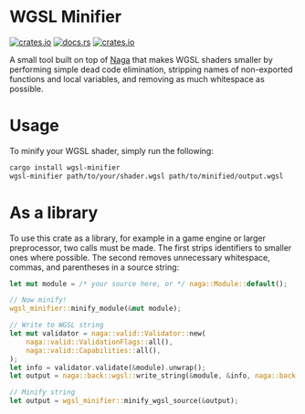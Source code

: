 # WGSL Minifier
[![crates.io](https://img.shields.io/crates/v/wgsl-minifier.svg)](https://crates.io/crates/wgsl-minifier)
[![docs.rs](https://img.shields.io/docsrs/wgsl-minifier)](https://docs.rs/wgsl-minifier/latest/wgsl_minifier/)
[![crates.io](https://img.shields.io/crates/l/wgsl-minifier.svg)](https://github.com/LucentFlux/wgsl-minifier/blob/main/LICENSE)

A small tool built on top of [Naga](https://github.com/gfx-rs/naga) that makes WGSL shaders smaller by performing simple dead code elimination, stripping names of non-exported functions and local variables, and removing as much whitespace as possible. 

# Usage
To minify your WGSL shader, simply run the following:

```bash
cargo install wgsl-minifier
wgsl-minifier path/to/your/shader.wgsl path/to/minified/output.wgsl
```

# As a library

To use this crate as a library, for example in a game engine or larger preprocessor, two calls must be made. The first strips identifiers to smaller ones where possible. The second removes unnecessary whitespace, commas, and parentheses in a source string:

```rust
let mut module = /* your source here, or */ naga::Module::default();

// Now minify!
wgsl_minifier::minify_module(&mut module);

// Write to WGSL string
let mut validator = naga::valid::Validator::new(
    naga::valid::ValidationFlags::all(),
    naga::valid::Capabilities::all(),
);
let info = validator.validate(&module).unwrap();
let output = naga::back::wgsl::write_string(&module, &info, naga::back::wgsl::WriterFlags::empty()).unwrap();

// Minify string
let output = wgsl_minifier::minify_wgsl_source(&output);
```